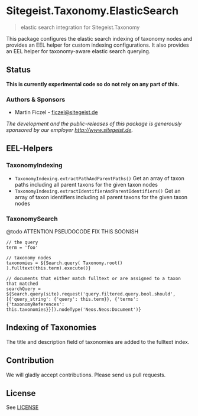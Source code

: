 # Sitegeist.Taxonomy.ElasticSearch

> elastic search integration for Sitegeist.Taxonomy

This package configures the elastic search indexing of taxonomy nodes and provides an EEL helper for custom indexing
configurations. It also provides an EEL helper for taxonomy-aware elastic search querying.

## Status

**This is currently experimental code so do not rely on any part of this.**

### Authors & Sponsors

* Martin Ficzel - ficzel@sitegeist.de

*The development and the public-releases of this package is generously sponsored by our employer http://www.sitegeist.de.*

## EEL-Helpers

### TaxonomyIndexing

- `TaxonomyIndexing.extractPathAndParentPaths()` Get an array of taxon paths including all parent taxons for the given
  taxon nodes
- `TaxonomyIndexing.extractIdentifierAndParentIdentifiers()` Get an array of taxon identifiers including all parent
  taxons for the given taxon nodes

### TaxonomySearch

@todo ATTENTION PSEUDOCODE FIX THIS SOONISH
```
// the query
term = 'foo'

// taxonomy nodes
taxonomies = ${Search.query( Taxonomy.root() ).fulltext(this.term).execute()}

// documents that either match fulltext or are assigned to a taxon that matched
searchQuery = ${Search.query(site).request('query.filtered.query.bool.should', [{'query_string': {'query': this.term}}, {'terms': {'taxonomyReferences': this.taxonomies}}]).nodeType('Neos.Neos:Document')}
```

## Indexing of Taxonomies

The title and description field of taxonomies are added to the fulltext index.

## Contribution

We will gladly accept contributions. Please send us pull requests.

## License

See [LICENSE](./LICENSE)
